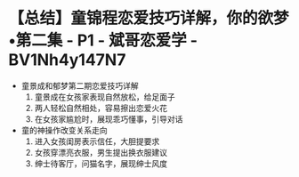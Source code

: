 # 【总结】童锦程恋爱技巧详解，你的欲梦•第二集 - P1 - 斌哥恋爱学 - BV1Nh4y147N7

-   童景成和郁梦第二期恋爱技巧详解
    1.  童景成在女孩家表现自然放松，给足面子
    2.  两人轻松自然相处，容易擦出恋爱火花
    3.  在女孩家尴尬时，展现乖巧懂事，引导对话
-   童的神操作改变关系走向
    1.  进入女孩闺房表示信任，大胆提要求
    2.  女孩穿漂亮衣服，男生提出换衣服建议
    3.  绅士待客厅，问猫名字，展现绅士风度